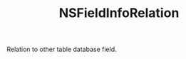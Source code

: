 ﻿---
uid: crmscript_ref_NSFieldInfoRelation
title: NSFieldInfoRelation
intellisense: Void.NSFieldInfoRelation
keywords: NSFieldInfoRelation
so.topic: reference
---

Relation to other table database field.

